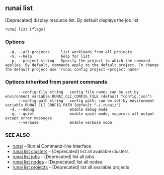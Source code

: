 ## runai list

[Deprecated] display resource list. By default displays the job list

```
runai list [flags]
```

### Options

```
  -A, --all-projects     list workloads from all projects
  -h, --help             help for list
  -p, --project string   Specify the project to which the command applies. By default, commands apply to the default project. To change the default project use ‘runai config project <project name>’
```

### Options inherited from parent commands

```
      --config-file string   config file name; can be set by environment variable RUNAI_CLI_CONFIG_FILE (default "config.json")
      --config-path string   config path; can be set by environment variable RUNAI_CLI_CONFIG_PATH (default "~/.runai/")
  -d, --debug                enable debug mode
  -q, --quiet                enable quiet mode, suppress all output except error messages
      --verbose              enable verbose mode
```

### SEE ALSO

* [runai](runai.md)	 - Run:ai Command-line Interface
* [runai list clusters](runai_list_clusters.md)	 - [Deprecated] list all available clusters
* [runai list jobs](runai_list_jobs.md)	 - [Deprecated] list all jobs
* [runai list nodes](runai_list_nodes.md)	 - [Deprecated] list all nodes
* [runai list projects](runai_list_projects.md)	 - [Deprecated] list all available projects

